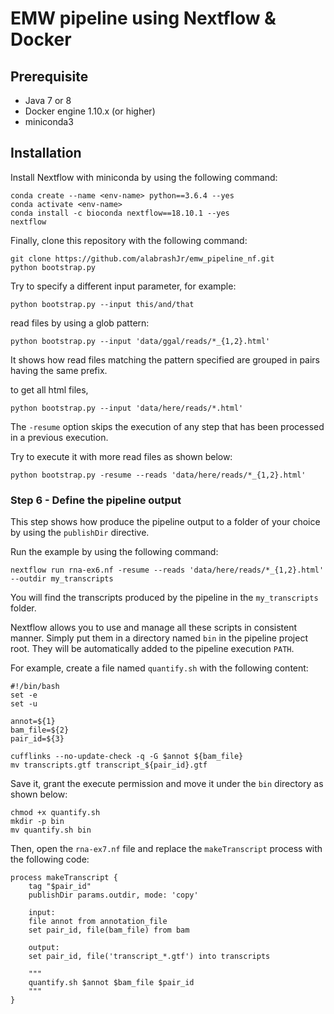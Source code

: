 # EMW pipeline using Nextflow & Docker 

## Prerequisite

* Java 7 or 8 
* Docker engine 1.10.x (or higher) 
* miniconda3 

## Installation 

Install Nextflow with miniconda by using the following command: 

```
conda create --name <env-name> python==3.6.4 --yes
conda activate <env-name>
conda install -c bioconda nextflow==18.10.1 --yes
nextflow
```
    
Finally, clone this repository with the following command: 

```
git clone https://github.com/alabrashJr/emw_pipeline_nf.git
python bootstrap.py
```

Try to specify a different input parameter, for example: 

```
python bootstrap.py --input this/and/that
```

read files by using a glob pattern:

```
python bootstrap.py --input 'data/ggal/reads/*_{1,2}.html'
```
It shows how read files matching the pattern specified are grouped in pairs having 
the same prefix.

to get all html files, 

```
python bootstrap.py --input 'data/here/reads/*.html'
```

The `-resume` option skips the execution of any step that has been processed in a previous 
execution. 

Try to execute it with more read files as shown below: 

```
python bootstrap.py -resume --reads 'data/here/reads/*_{1,2}.html'
```


### Step 6 - Define the pipeline output

This step shows how produce the pipeline output to a folder of your choice by using the 
`publishDir` directive. 

Run the example by using the following command: 


```
nextflow run rna-ex6.nf -resume --reads 'data/here/reads/*_{1,2}.html' --outdir my_transcripts
```

You will find the transcripts produced by the pipeline in the `my_transcripts` folder.


 

Nextflow allows you to use and manage all these scripts in consistent manner. Simply put them 
in a directory named `bin` in the pipeline project root. They will be automatically added 
to the pipeline execution `PATH`. 

For example, create a file named `quantify.sh` with the following content: 

```
#!/bin/bash 
set -e 
set -u

annot=${1}
bam_file=${2}
pair_id=${3}

cufflinks --no-update-check -q -G $annot ${bam_file}
mv transcripts.gtf transcript_${pair_id}.gtf
```

Save it, grant the execute permission and move it under the `bin` directory as shown below: 

```
chmod +x quantify.sh
mkdir -p bin 
mv quantify.sh bin
```

Then, open the `rna-ex7.nf` file and replace the `makeTranscript` process with 
the following code: 

```
process makeTranscript {
    tag "$pair_id"
    publishDir params.outdir, mode: 'copy'  
       
    input:
    file annot from annotation_file 
    set pair_id, file(bam_file) from bam
     
    output:
    set pair_id, file('transcript_*.gtf') into transcripts
 
    """
    quantify.sh $annot $bam_file $pair_id
    """
}

```

